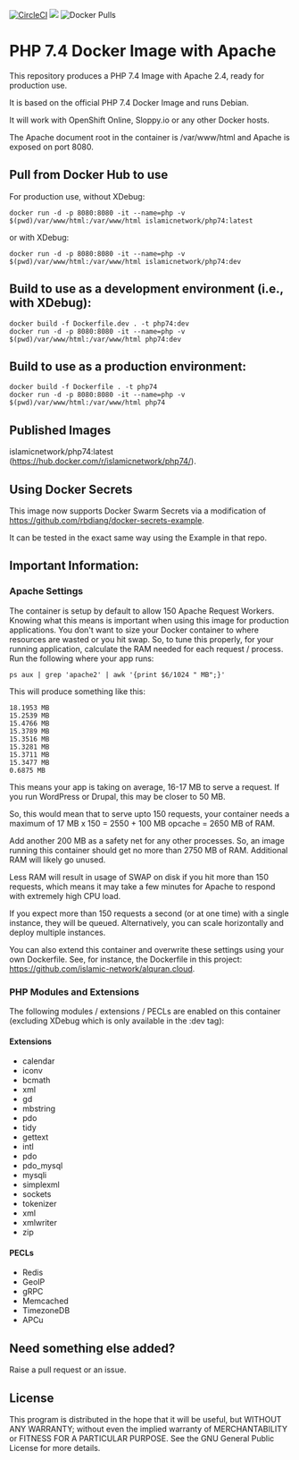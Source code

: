 [![CircleCI](https://circleci.com/gh/islamic-network/php74.svg?style=shield)](https://circleci.com/gh/islamic-network/php74)
[![](https://img.shields.io/github/license/islamic-network/php74.svg)](https://github.com/islamic-network/php74/blob/master/LICENSE.txt)
![Docker Pulls](https://img.shields.io/docker/pulls/islamicnetwork/php74)

# PHP 7.4 Docker Image with Apache 

This repository produces a PHP 7.4 Image with Apache 2.4, ready for production use.

It is based on the official PHP 7.4 Docker Image and runs Debian.

It will work with OpenShift Online, Sloppy.io or any other Docker hosts. 

The Apache document root in the container is /var/www/html and Apache is exposed on port 8080.

## Pull from Docker Hub to use

For production use, without XDebug:

```
docker run -d -p 8080:8080 -it --name=php -v $(pwd)/var/www/html:/var/www/html islamicnetwork/php74:latest
```

or with XDebug:
```
docker run -d -p 8080:8080 -it --name=php -v $(pwd)/var/www/html:/var/www/html islamicnetwork/php74:dev
```

## Build to use as a development environment (i.e., with XDebug):
```
docker build -f Dockerfile.dev . -t php74:dev
docker run -d -p 8080:8080 -it --name=php -v $(pwd)/var/www/html:/var/www/html php74:dev
```

## Build to use as a production environment:
```
docker build -f Dockerfile . -t php74
docker run -d -p 8080:8080 -it --name=php -v $(pwd)/var/www/html:/var/www/html php74
```


## Published Images
islamicnetwork/php74:latest (https://hub.docker.com/r/islamicnetwork/php74/). 

## Using Docker Secrets
This image now supports Docker Swarm Secrets via a modification of https://github.com/rbdiang/docker-secrets-example.

It can be tested in the exact same way using the Example in that repo.

## Important Information:

### Apache Settings

The container is setup by default to allow 150 Apache Request Workers. Knowing what this means is important when using this image for production applications.
You don't want to size your Docker container to where resources are wasted or you hit swap.
So, to tune this properly, for your running application, calculate the RAM needed for each request / process. Run the following where your app runs:
```
ps aux | grep 'apache2' | awk '{print $6/1024 " MB";}'
```

This will produce something like this:
```
18.1953 MB
15.2539 MB
15.4766 MB
15.3789 MB
15.3516 MB
15.3281 MB
15.3711 MB
15.3477 MB
0.6875 MB
```

This means your app is taking on average, 16-17 MB to serve a request. If you run WordPress or Drupal, this may be closer to 50 MB.

So, this would mean that to serve upto 150 requests, your container needs a maximum of 17 MB x 150 = 2550 + 100 MB opcache = 2650 MB of RAM.

Add another 200 MB as a safety net for any other processes. So, an image running this container should get no more than 2750 MB of RAM. Additional RAM will likely go unused.

Less RAM will result in usage of SWAP on disk if you hit more than 150 requests, which means it may take a few minutes for Apache to respond with extremely high CPU load.

If you expect more than 150 requests a second (or at one time) with a single instance, they will be queued. Alternatively, you can scale horizontally and deploy multiple instances.

You can also extend this container and overwrite these settings using your own Dockerfile. See, for instance, the Dockerfile in this project: https://github.com/islamic-network/alquran.cloud.

### PHP Modules and Extensions
 
The following modules / extensions / PECLs are enabled on this container (excluding XDebug which is only available in the :dev tag):

#### Extensions
* calendar
* iconv 
* bcmath 
* xml 
* gd 
* mbstring 
* pdo 
* tidy 
* gettext 
* intl 
* pdo 
* pdo_mysql 
* mysqli 
* simplexml 
* sockets
* tokenizer 
* xml 
* xmlwriter 
* zip

#### PECLs
* Redis
* GeoIP
* gRPC
* Memcached
* TimezoneDB
* APCu

## Need something else added?

Raise a pull request or an issue. 

## License
This program is distributed in the hope that it will be useful, but WITHOUT ANY WARRANTY; without even the implied warranty of
MERCHANTABILITY or FITNESS FOR A PARTICULAR PURPOSE. See the GNU General Public License for more details.
